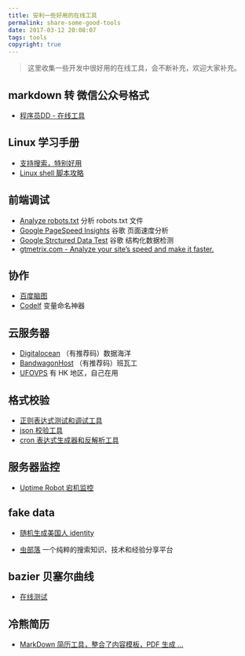 ```yaml
---
title: 安利一些好用的在线工具
permalink: share-some-good-tools
date: 2017-03-12 20:08:07
tags: tools
copyright: true
---
```


> 这里收集一些开发中很好用的在线工具，会不断补充，欢迎大家补充。
<!-- more -->

## markdown 转 微信公众号格式
- [程序员DD - 在线工具](http://blog.didispace.com/tools/online-markdown/)

## Linux 学习手册
- [支持搜索，特别好用](http://man.linuxde.net/)
- [Linux shell 脚本攻略](http://man.linuxde.net/shell-script)

## 前端调试
- [Analyze robots.txt](http://tools.seobook.com/robots-txt/analyzer/) 分析 robots.txt 文件
- [Google PageSpeed Insights](https://developers.google.com/speed/pagespeed/insights/) 谷歌 页面速度分析
- [Google Strctured Data Test](https://search.google.com/structured-data/testing-tool) 谷歌 结构化数据检测
- [gtmetrix.com - Analyze your site’s speed and make it faster.](https://gtmetrix.com/)

## 协作
- [百度脑图](http://naotu.baidu.com/)
- [Codelf](http://unbug.github.io/codelf/)  变量命名神器

## 云服务器
- [Digitalocean](https://www.digitalocean.com/?refcode=1b3119f769ad) （有推荐码）数据海洋
- [BandwagonHost](https://bandwagonhost.com/aff.php?aff=5403) （有推荐码）班瓦工
- [UFOVPS](https://www.ufovps.com) 有 HK 地区，自己在用

## 格式校验

- [正则表达式测试和调试工具](https://regex101.com/)
- [json 校验工具](http://json.cn/)
- [cron 表达式生成器和反解析工具](http://cron.qqe2.com/)

## 服务器监控
- [Uptime Robot 宕机监控](https://uptimerobot.com/)

## fake data
- [随机生成美国人 identity](http://www.fakenamegenerator.com/gen-male-us-us.php)


- [虫部落](http://www.chongbuluo.com/) 一个纯粹的搜索知识、技术和经验分享平台

## bazier 贝塞尔曲线
- [在线测试](http://myst729.github.io/bezier-curve/)

## 冷熊简历
- [MarkDown 简历工具，整合了内容模板，PDF 生成 ...](http://cv.ftqq.com)


